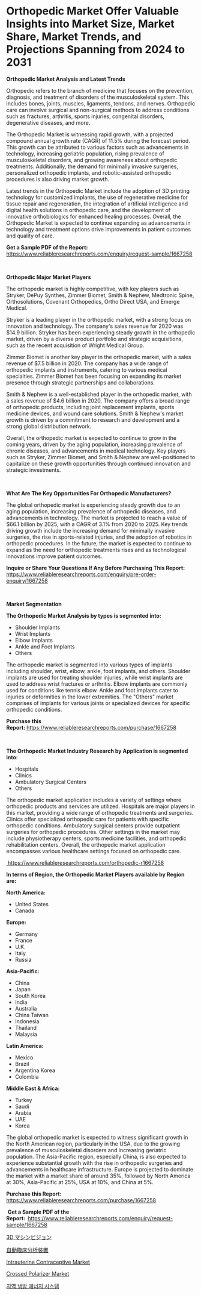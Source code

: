 <p><h1>Orthopedic Market Offer Valuable Insights into Market Size, Market Share, Market Trends, and Projections Spanning from 2024 to 2031</h1></p><p><strong>Orthopedic Market Analysis and Latest Trends</strong></p>
<p><p>Orthopedic refers to the branch of medicine that focuses on the prevention, diagnosis, and treatment of disorders of the musculoskeletal system. This includes bones, joints, muscles, ligaments, tendons, and nerves. Orthopedic care can involve surgical and non-surgical methods to address conditions such as fractures, arthritis, sports injuries, congenital disorders, degenerative diseases, and more.</p><p>The Orthopedic Market is witnessing rapid growth, with a projected compound annual growth rate (CAGR) of 11.5% during the forecast period. This growth can be attributed to various factors such as advancements in technology, increasing geriatric population, rising prevalence of musculoskeletal disorders, and growing awareness about orthopedic treatments. Additionally, the demand for minimally invasive surgeries, personalized orthopedic implants, and robotic-assisted orthopedic procedures is also driving market growth.</p><p>Latest trends in the Orthopedic Market include the adoption of 3D printing technology for customized implants, the use of regenerative medicine for tissue repair and regeneration, the integration of artificial intelligence and digital health solutions in orthopedic care, and the development of innovative orthobiologics for enhanced healing processes. Overall, the Orthopedic Market is expected to continue expanding as advancements in technology and treatment options drive improvements in patient outcomes and quality of care.</p></p>
<p><strong>Get a Sample PDF of the Report:&nbsp;</strong> <a href="https://www.reliableresearchreports.com/enquiry/request-sample/1667258">https://www.reliableresearchreports.com/enquiry/request-sample/1667258</a></p>
<p>&nbsp;</p>
<p><strong>Orthopedic Major Market Players</strong></p>
<p><p>The orthopedic market is highly competitive, with key players such as Stryker, DePuy Synthes, Zimmer Biomet, Smith & Nephew, Medtronic Spine, Orthosolutions, Covenant Orthopedics, Ortho Direct USA, and Emerge Medical. </p><p>Stryker is a leading player in the orthopedic market, with a strong focus on innovation and technology. The company's sales revenue for 2020 was $14.9 billion. Stryker has been experiencing steady growth in the orthopedic market, driven by a diverse product portfolio and strategic acquisitions, such as the recent acquisition of Wright Medical Group.</p><p>Zimmer Biomet is another key player in the orthopedic market, with a sales revenue of $7.5 billion in 2020. The company has a wide range of orthopedic implants and instruments, catering to various medical specialties. Zimmer Biomet has been focusing on expanding its market presence through strategic partnerships and collaborations.</p><p>Smith & Nephew is a well-established player in the orthopedic market, with a sales revenue of $4.6 billion in 2020. The company offers a broad range of orthopedic products, including joint replacement implants, sports medicine devices, and wound care solutions. Smith & Nephew's market growth is driven by a commitment to research and development and a strong global distribution network.</p><p>Overall, the orthopedic market is expected to continue to grow in the coming years, driven by the aging population, increasing prevalence of chronic diseases, and advancements in medical technology. Key players such as Stryker, Zimmer Biomet, and Smith & Nephew are well-positioned to capitalize on these growth opportunities through continued innovation and strategic investments.</p></p>
<p>&nbsp;</p>
<p><strong>What Are The Key Opportunities For Orthopedic Manufacturers?</strong></p>
<p><p>The global orthopedic market is experiencing steady growth due to an aging population, increasing prevalence of orthopedic diseases, and advancements in technology. The market is projected to reach a value of $66.1 billion by 2025, with a CAGR of 3.1% from 2020 to 2025. Key trends driving growth include the increasing demand for minimally invasive surgeries, the rise in sports-related injuries, and the adoption of robotics in orthopedic procedures. In the future, the market is expected to continue to expand as the need for orthopedic treatments rises and as technological innovations improve patient outcomes.</p></p>
<p><strong>Inquire or Share Your Questions If Any Before Purchasing This Report:</strong> <a href="https://www.reliableresearchreports.com/enquiry/pre-order-enquiry/1667258">https://www.reliableresearchreports.com/enquiry/pre-order-enquiry/1667258</a></p>
<p>&nbsp;</p>
<p><strong>Market Segmentation</strong></p>
<p><strong>The Orthopedic Market Analysis by types is segmented into:</strong></p>
<p><ul><li>Shoulder Implants</li><li>Wrist Implants</li><li>Elbow Implants</li><li>Ankle and Foot Implants</li><li>Others</li></ul></p>
<p><p>The orthopedic market is segmented into various types of implants including shoulder, wrist, elbow, ankle, foot implants, and others. Shoulder implants are used for treating shoulder injuries, while wrist implants are used to address wrist fractures or arthritis. Elbow implants are commonly used for conditions like tennis elbow. Ankle and foot implants cater to injuries or deformities in the lower extremities. The "Others" market comprises of implants for various joints or specialized devices for specific orthopedic conditions.</p></p>
<p><strong>Purchase this Report:&nbsp;</strong><a href="https://www.reliableresearchreports.com/purchase/1667258">https://www.reliableresearchreports.com/purchase/1667258</a></p>
<p>&nbsp;</p>
<p><strong>The Orthopedic Market Industry Research by Application is segmented into:</strong></p>
<p><ul><li>Hospitals</li><li>Clinics</li><li>Ambulatory Surgical Centers</li><li>Others</li></ul></p>
<p><p>The orthopedic market application includes a variety of settings where orthopedic products and services are utilized. Hospitals are major players in this market, providing a wide range of orthopedic treatments and surgeries. Clinics offer specialized orthopedic care for patients with specific orthopedic conditions. Ambulatory surgical centers provide outpatient surgeries for orthopedic procedures. Other settings in the market may include physiotherapy centers, sports medicine facilities, and orthopedic rehabilitation centers. Overall, the orthopedic market application encompasses various healthcare settings focused on orthopedic care.</p></p>
<p><a href="https://www.reliableresearchreports.com/orthopedic-r1667258">&nbsp;https://www.reliableresearchreports.com/orthopedic-r1667258</a></p>
<p><strong>In terms of Region, the Orthopedic Market Players available by Region are:</strong></p>
<p>
    <p> <strong> North America: </strong>
        <ul>
            <li>United States</li>
            <li>Canada</li>
        </ul>
        </p> 
    <p> <strong> Europe: </strong>
        <ul>
            <li>Germany</li>
            <li>France</li>
            <li>U.K.</li>
            <li>Italy</li>
            <li>Russia</li>
        </ul>
        </p> 
    <p> <strong> Asia-Pacific: </strong>
        <ul>
            <li>China</li>
            <li>Japan</li>
            <li>South Korea</li>
            <li>India</li>
            <li>Australia</li>
            <li>China Taiwan</li>
            <li>Indonesia</li>
            <li>Thailand</li>
            <li>Malaysia</li>
        </ul>
        </p> 
    <p> <strong> Latin America: </strong>
        <ul>
            <li>Mexico</li>
            <li>Brazil</li>
            <li>Argentina Korea</li>
            <li>Colombia</li>
        </ul>
        </p> 
    <p> <strong> Middle East & Africa: </strong>
        <ul>
            <li>Turkey</li>
            <li>Saudi</li>
            <li>Arabia</li>
            <li>UAE</li>
            <li>Korea</li>
        </ul>
    </p>
    </p>
<p><p>The global orthopedic market is expected to witness significant growth in the North American region, particularly in the USA, due to the growing prevalence of musculoskeletal disorders and increasing geriatric population. The Asia-Pacific region, especially China, is also expected to experience substantial growth with the rise in orthopedic surgeries and advancements in healthcare infrastructure. Europe is projected to dominate the market with a market share of around 35%, followed by North America at 30%, Asia-Pacific at 25%, USA at 10%, and China at 5%.</p></p>
<p><strong>Purchase this Report: </strong><a href="https://www.reliableresearchreports.com/purchase/1667258">https://www.reliableresearchreports.com/purchase/1667258</a></p>
<p>&nbsp;<strong>Get a Sample PDF of the Report:&nbsp;&nbsp;</strong><a href="https://www.reliableresearchreports.com/enquiry/request-sample/1667258">https://www.reliableresearchreports.com/enquiry/request-sample/1667258</a></p>
<p><strong></strong></p>
<p><p><a href="https://medium.com/@colbu56546/3d%E6%A9%9F%E6%A2%B0%E3%83%93%E3%82%B8%E3%83%A7%E3%83%B3%E5%B8%82%E5%A0%B4%E3%81%AE%E5%B1%95%E6%9C%9B-%E6%A5%AD%E7%95%8C%E3%81%AE%E6%A6%82%E8%A6%81%E3%81%A8%E4%BA%88%E6%B8%AC-2024%E5%B9%B4%E3%81%8B%E3%82%892031%E5%B9%B4%E3%81%BE%E3%81%A7-202eb9d0601a">3D マシンビジョン</a></p><p><a href="https://medium.com/@mt14785/%E8%87%AA%E5%8B%95%E8%87%A8%E5%BA%8A%E5%88%86%E6%9E%90%E8%A3%85%E7%BD%AE%E5%B8%82%E5%A0%B4-2031%E5%B9%B4%E3%81%BE%E3%81%A7%E3%81%AE%E5%8B%95%E5%90%91-%E4%BA%88%E6%B8%AC-%E7%AB%B6%E4%BA%89%E5%8A%9B%E5%88%86%E6%9E%90-9392b53414c7">自動臨床分析装置</a></p><p><a href="https://github.com/jodemen/Market-Research-Report-List-2/blob/main/intrauterine-contraceptive-market.md">Intrauterine Contraceptive Market</a></p><p><a href="https://www.linkedin.com/pulse/crossed-polarizer-market-comprehensive-assessment-type-application-yyeof">Crossed Polarizer Market</a></p><p><a href="https://medium.com/@moulafa/%EC%A7%80%EC%97%AD-%EB%83%89%EA%B0%81-%EC%97%90%EB%84%88%EC%A7%80-%EC%8B%9C%EC%8A%A4%ED%85%9C-%EC%8B%9C%EC%9E%A5-%EC%9C%A0%ED%98%95-%EC%9D%91%EC%9A%A9-%EB%B0%8F-%EC%A7%80%EB%A6%AC%EC%97%90-%EB%8C%80%ED%95%9C-%ED%8F%AC%EA%B4%84%EC%A0%81-%ED%8F%89%EA%B0%80-79c0cef7ab5f">지역 냉방 에너지 시스템</a></p></p>